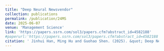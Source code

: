 ```yaml
---
title: "Deep Neural Newsvendor"
collection: publications
permalink: /publication/24MS
date: 2025-06-07
venue: 'Management Science'
link: 'https://papers.ssrn.com/sol3/papers.cfm?abstract_id=4582188'
#paperurl:'https://papers.ssrn.com/sol3/papers.cfm?abstract_id=4582188'
citation: ' Jinhui Han, Ming Hu and Guohao Shen. (2025). &quot; Deep Neural Newsvendor. &quot; <i> Management Science. Accepted. </i>'
---
```

